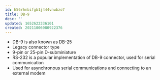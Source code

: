 ```yaml
---
id: h56rhnbifgb1j444vnwbzo7
title: DB-9
desc: ''
updated: 1652622336101
created: 20211006080922376
---
```


- DB-9 is also known as DB-25
- Legacy connector type
- 9-pin or 25-pin D-subminiature
- RS-232 is a popular implementation of DB-9 connector, used for serial communication
- Used for asynchronous serial communications and connecting to an external modem
